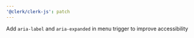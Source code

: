 ```yaml
---
'@clerk/clerk-js': patch
---
```


Add `aria-label` and `aria-expanded` in menu trigger to improve accessibility
